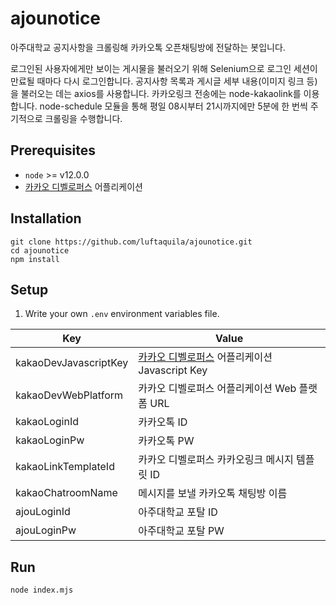 # ajounotice
아주대학교 공지사항을 크롤링해 카카오톡 오픈채팅방에 전달하는 봇입니다.

로그인된 사용자에게만 보이는 게시물을 불러오기 위해 Selenium으로 로그인 세션이 만료될 때마다 다시 로그인합니다. 공지사항 목록과 게시글 세부 내용(이미지 링크 등)을 불러오는 데는 axios를 사용합니다. 카카오링크 전송에는 node-kakaolink를 이용합니다. node-schedule 모듈을 통해 평일 08시부터 21시까지에만 5분에 한 번씩 주기적으로 크롤링을 수행합니다.
## Prerequisites
* `node` >= v12.0.0
* [카카오 디벨로퍼스](https://developers.kakao.com/) 어플리케이션

## Installation
```Shell
git clone https://github.com/luftaquila/ajounotice.git
cd ajounotice
npm install
```
## Setup
1. Write your own `.env` environment variables file.

|Key|Value|
|---|-----|
|kakaoDevJavascriptKey|[카카오 디벨로퍼스](https://developers.kakao.com/) 어플리케이션 Javascript Key|
|kakaoDevWebPlatform|카카오 디벨로퍼스 어플리케이션 Web 플랫폼 URL|
|kakaoLoginId|카카오톡 ID|
|kakaoLoginPw|카카오톡 PW|
kakaoLinkTemplateId|카카오 디벨로퍼스 카카오링크 메시지 템플릿 ID|
|kakaoChatroomName|메시지를 보낼 카카오톡 채팅방 이름|
|ajouLoginId|아주대학교 포탈 ID|
|ajouLoginPw|아주대학교 포탈 PW|

## Run
```
node index.mjs
```
